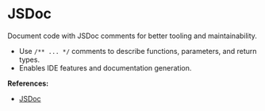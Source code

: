 # JSDoc

Document code with JSDoc comments for better tooling and maintainability.

- Use `/** ... */` comments to describe functions, parameters, and return types.
- Enables IDE features and documentation generation.

**References:**
- [JSDoc](https://jsdoc.app/)
